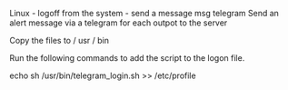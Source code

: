 Linux - logoff from the system - send a message msg telegram
Send an alert message via a telegram for each outpot to the server

Copy the files to / usr / bin

Run the following commands to add the script to the logon file.

echo sh /usr/bin/telegram_login.sh >> /etc/profile
